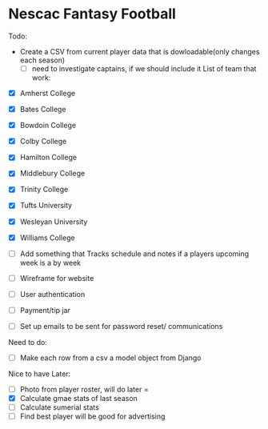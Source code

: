 # Nescac Fantasy Football

Todo:
- Create a CSV from current player data that is dowloadable(only changes each season)
  - [ ] need to investigate captains, if we should include it
  List of team that work: 
 - [x]  Amherst College
 - [x]  Bates College
 - [x]  Bowdoin College
 - [x]  Colby College
 - [x]  Hamilton College
 - [x]  Middlebury College
 - [x]  Trinity College
 - [x]  Tufts University
 - [x]  Wesleyan University
 - [x]  Williams College
 
 
 - [ ] Add something that Tracks schedule and notes if a players upcoming week is a by week
 - [ ] Wireframe for website
 - [ ] User authentication 
 - [ ] Payment/tip jar 
 - [ ] Set up emails to be sent for password reset/ communications 
 


  

Need to do: 
- [ ] Make each row from a csv a model object from Django

Nice to have Later:
- [ ] Photo from player roster, will do later =
- [x] Calculate gmae stats of last season
- [ ] Calculate sumerial stats
- [ ] Find best player will be good for advertising 
